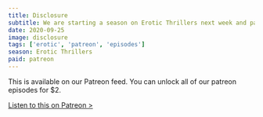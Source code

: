 ```yaml
---
title: Disclosure
subtitle: We are starting a season on Erotic Thrillers next week and patrons get access to a special episode with Meeks on Disclosure.
date: 2020-09-25
image: disclosure
tags: ['erotic', 'patreon', 'episodes']
season: Erotic Thrillers
paid: patreon
---
```

<div class="callout patreon">
This is available on our Patreon feed. You can unlock all of our patreon episodes for $2.

<a class="button" href="https://www.patreon.com/posts/paid-podcast-42012654?utm_medium=clipboard_copy&utm_source=copy_to_clipboard&utm_campaign=postshare">Listen to this on Patreon &gt;</a>
</div>